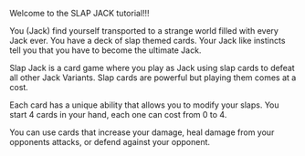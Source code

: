Welcome to the SLAP JACK tutorial!!!

You (Jack) find yourself transported to a strange world filled with every Jack ever.
You have a deck of slap themed cards. 
Your Jack like instincts tell you that you have to become the ultimate Jack.

Slap Jack is a card game where you play as Jack using slap cards to defeat all other Jack Variants. 
Slap cards are powerful but playing them comes at a cost.

Each card has a unique ability that allows you to modify your slaps.
You start 4 cards in your hand, each one can cost from 0 to 4.

You can use cards that increase your damage, heal damage from your opponents attacks, or defend against your opponent.
